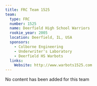 ```yaml
---
title: FRC Team 1525
team:
  type: FRC
  number: 1525
  name: Deerfield High School Warriors
  rookie_year: 2005
  location: Deerfield, IL, USA
  sponsors:
    - Colborne Engineering
    - Underwriter's Laboratory
    - Deerfield HS Warbots
  links:
    Website: http://www.warbots1525.com
---
```

No content has been added for this team